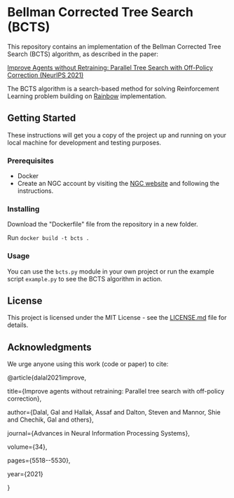 # Bellman Corrected Tree Search (BCTS)

This repository contains an implementation of the Bellman Corrected Tree Search (BCTS) algorithm, as described in the paper:

[Improve Agents without Retraining: Parallel Tree Search with Off-Policy Correction (NeurIPS 2021)]( https://proceedings.neurips.cc/paper/2021/file/2bd235c31c97855b7ef2dc8b414779af-Paper.pdf)

The BCTS algorithm is a search-based method for solving Reinforcement Learning problem building on [Rainbow](https://github.com/Kaixhin/Rainbow) implementation. 

## Getting Started

These instructions will get you a copy of the project up and running on your local machine for development and testing purposes.

### Prerequisites

- Docker
- Create an NGC account by visiting the [NGC website](https://ngc.nvidia.com/signup) and following the instructions.


### Installing

Download the "Dockerfile" file from the repository in a new folder. 

Run `docker build -t bcts .`

### Usage

You can use the `bcts.py` module in your own project or run the example script `example.py` to see the BCTS algorithm in action.

## License

This project is licensed under the MIT License - see the [LICENSE.md](LICENSE.md) file for details.

## Acknowledgments

We urge anyone using this work (code or paper) to cite:

@article{dalal2021improve,

  title={Improve agents without retraining: Parallel tree search with off-policy correction},
  
  author={Dalal, Gal and Hallak, Assaf and Dalton, Steven and Mannor, Shie and Chechik, Gal and others},
  
  journal={Advances in Neural Information Processing Systems},
  
  volume={34},
  
  pages={5518--5530},
  
  year={2021}
  
}




